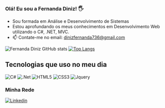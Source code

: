 ### Olá! Eu sou a Fernanda Diniz! 🖐️
- Sou formada em Análise e Desenvolvimento de Sistemas
- Estou aprofundando os meus conhecimentos em Desenvolvimento Web utilizando o C#, .NET, MVC.
- 📫 Contate-me no email: dinizfernanda736@gmail.com

![Fernanda Diniz GitHub stats](https://github-readme-stats.vercel.app/api?username=diniz-fernanda&show_icons=true&theme=dracula)
[![Top Langs](https://github-readme-stats.vercel.app/api/top-langs/?username=diniz-fernanda&layout=compact)](https://github.com/anuraghazra/github-readme-stats)

## Tecnologias que uso no meu dia

<div>
    <img align="center" alt="C#" src="https://img.shields.io/badge/C%23-239120?style=for-the-badge&logo=c-sharp&logoColor=white" />
    <img align="center" alt=".Net" src="https://img.shields.io/badge/.NET-5C2D91?style=for-the-badge&logo=.net&logoColor=white" />
    <img align="center" alt="HTML5" src="https://img.shields.io/badge/HTML5-E34F26?style=for-the-badge&logo=html5&logoColor=white" />
    <img align="center" alt="CSS3" src="https://img.shields.io/badge/CSS3-1572B6?style=for-the-badge&logo=css3&logoColor=white" />
    <img align="center" alt="Jquery" src="https://img.shields.io/badge/jQuery-0769AD?style=for-the-badge&logo=jquery&logoColor=white" />
</div>

### Minha Rede
[![Linkedin](https://img.shields.io/badge/LinkedIn-0077B5?style=for-the-badge&logo=linkedin&logoColor=white)](https://www.linkedin.com/in/fernanda-marcela-torres-diniz-2abb15207/)
